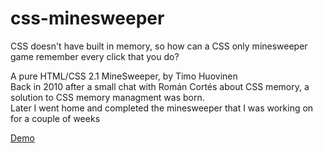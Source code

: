 # css-minesweeper

CSS doesn't have built in memory, so how can a CSS only minesweeper game remember every click that you do?

A pure HTML/CSS 2.1 MineSweeper, by Timo Huovinen  
Back in 2010 after a small chat with Román Cortés about CSS memory, a solution to CSS memory managment was born.  
Later I went home and completed the minesweeper that I was working on for a couple of weeks  

[Demo](https://thlib.github.io/css2-minesweeper/)
